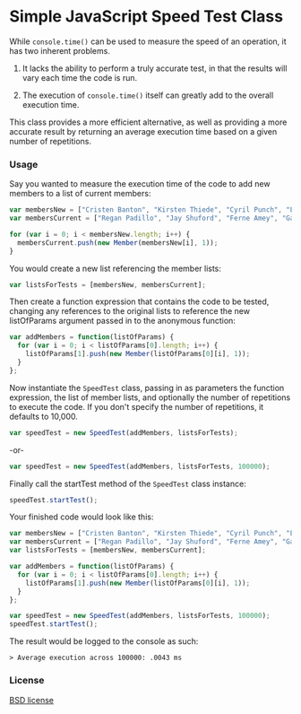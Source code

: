 # Simple JavaScript Speed Test Class

While `console.time()` can be used to measure the speed of an operation, it has two inherent problems.

1. It lacks the ability to perform a truly accurate test, in that the results will vary each time the code is run.

2. The execution of `console.time()` itself can greatly add to the overall execution time.

This class provides a more efficient alternative, as well as providing a more accurate result by returning an average execution time based on a given number of repetitions.

### Usage

Say you wanted to measure the execution time of the code to add new members to a list of current members:

```js
var membersNew = ["Cristen Banton", "Kirsten Thiede", "Cyril Punch", "Layne Perillo", "Faviola Leaver"];
var membersCurrent = ["Regan Padillo", "Jay Shuford", "Ferne Amey", "Garrett Hem", "Delila Embrey"];

for (var i = 0; i < membersNew.length; i++) {
  membersCurrent.push(new Member(membersNew[i], 1));
}
```
You would create a new list referencing the member lists:

```js
var listsForTests = [membersNew, membersCurrent];
```
Then create a function expression that contains the code to be tested, changing any references to the original lists to reference the new listOfParams argument passed in to the anonymous function:

```js
var addMembers = function(listOfParams) {
  for (var i = 0; i < listOfParams[0].length; i++) {
    listOfParams[1].push(new Member(listOfParams[0][i], 1));
  }
};
```

Now instantiate the `SpeedTest` class, passing in as parameters the function expression, the list of member lists, and optionally the number of repetitions to execute the code. If you don't specify the number of repetitions, it defaults to 10,000.

```js
var speedTest = new SpeedTest(addMembers, listsForTests);
```
-or-
```js
var speedTest = new SpeedTest(addMembers, listsForTests, 100000);
```

Finally call the startTest method of the `SpeedTest` class instance:

```js
speedTest.startTest();
```

Your finished  code would look like this:

```js
var membersNew = ["Cristen Banton", "Kirsten Thiede", "Cyril Punch", "Layne Perillo", "Faviola Leaver"];
var membersCurrent = ["Regan Padillo", "Jay Shuford", "Ferne Amey", "Garrett Hem", "Delila Embrey"];
var listsForTests = [membersNew, membersCurrent];

var addMembers = function(listOfParams) {
  for (var i = 0; i < listOfParams[0].length; i++) {
    listOfParams[1].push(new Member(listOfParams[0][i], 1));
  }
};

var speedTest = new SpeedTest(addMembers, listsForTests, 100000);
speedTest.startTest();
```

The result would be logged to the console as such:
```console
> Average execution across 100000: .0043 ms
```

### License

[BSD license](http://opensource.org/licenses/bsd-license.php)
